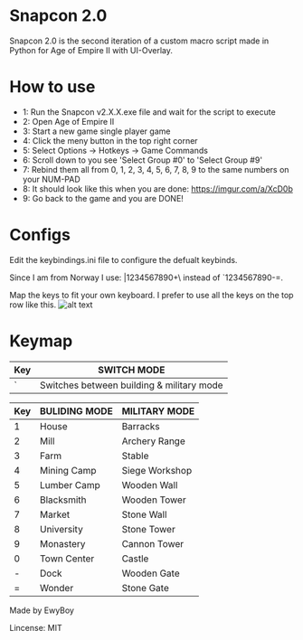 # Snapcon 2.0 #

Snapcon 2.0 is the second iteration of a custom macro script made in Python for Age of Empire II with UI-Overlay.

# How to use #

*  1: Run the Snapcon v2.X.X.exe file and wait for the script to execute
*  2: Open Age of Empire II
*  3: Start a new game single player game 
*  4: Click the meny button in the top right corner
*  5: Select Options -> Hotkeys -> Game Commands
*  6: Scroll down to you see 'Select Group #0' to 'Select Group #9'
*  7: Rebind them all from 0, 1, 2, 3, 4, 5, 6, 7, 8, 9 to the same numbers on your NUM-PAD
*  8: It should look like this when you are done: https://imgur.com/a/XcD0b
*  9: Go back to the game and you are DONE!

# Configs #
Edit the keybindings.ini file to configure the defualt keybinds.

Since I am from Norway I use: |1234567890+\ instead of `1234567890-=.

Map the keys to fit your own keyboard. I prefer to use all the keys on the top row like this.
![alt text](https://i.imgur.com/DO2pblv.jpg)

# Keymap #

| Key     | SWITCH MODE |
| --------|---------------|
| `  	  | Switches between building & military mode 		  |

| Key     | BULIDING MODE | MILITARY MODE |
| --------|---------------|---------------|
| 1  	  | House  		  | Barracks    	  |
| 2  	  | Mill  		  | Archery Range |
| 3  	  | Farm  		  | Stable    	  |
| 4  	  | Mining Camp   | Siege Workshop|
| 5  	  | Lumber Camp   | Wooden Wall   |
| 6  	  | Blacksmith    | Wooden Tower  |
| 7  	  | Market  	  | Stone Wall    |
| 8  	  | University    | Stone Tower   |
| 9  	  | Monastery  	  | Cannon Tower  |
| 0  	  | Town Center   | Castle    	  |
| -  	  | Dock  		  | Wooden Gate   |
| =  	  | Wonder  	  | Stone Gate    |


Made by EwyBoy

Lincense: MIT
